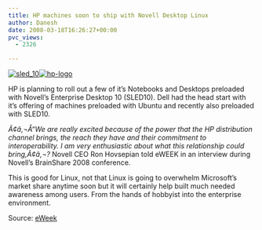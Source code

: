 ```yaml
---
title: HP machines soon to ship with Novell Desktop Linux
author: Danesh
date: 2008-03-18T16:26:27+00:00
pvc_views:
  - 2326

---
```

[<img src="http://static.flickr.com/2196/2343608692_54d9889e91_m.jpg" alt="sled_10" border="0" />][1][<img src="http://static.flickr.com/2204/2342780663_fceddae949_m.jpg" alt="hp-logo" border="0" />][2]

HP is planning to roll out a few of it&#8217;s Notebooks and Desktops preloaded with Novell&#8217;s Enterprise Desktop 10 (SLED10). Dell had the head start with it&#8217;s offering of machines preloaded with Ubuntu and recently also preloaded with SLED10.

_Ã¢â‚¬Å“We are really excited because of the power that the HP distribution channel brings, the reach they have and their commitment to interoperability. I am very enthusiastic about what this relationship could bring,Ã¢â‚¬?_ Novell CEO Ron Hovsepian told eWEEK in an interview during Novell&#8217;s BrainShare 2008 conference.

This is good for Linux, not that Linux is going to overwhelm Microsoft&#8217;s market share anytime soon but it will certainly help built much needed awareness among users. From the hands of hobbyist into the enterprise environment.

Source: [eWeek][3]

 [1]: http://www.flickr.com/photos/65059925@N00/2343608692/ "sled_10"
 [2]: http://www.flickr.com/photos/65059925@N00/2342780663/ "hp-logo"
 [3]: http://www.eweek.com/c/a/Desktops-and-Notebooks/HP-to-Preload-Novells-Desktop-Linux-on-Some-Machines/